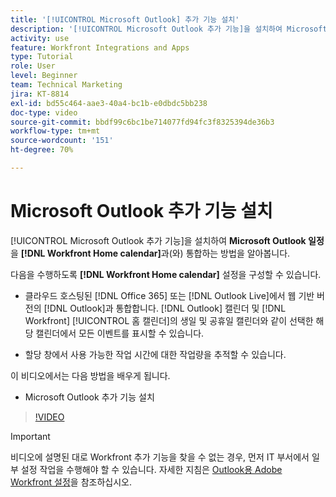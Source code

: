 ```yaml
---
title: '[!UICONTROL Microsoft Outlook] 추가 기능 설치'
description: '[!UICONTROL Microsoft Outlook 추가 기능]을 설치하여 Microsoft Outlook 일정을 Workfront 홈 일정과 통합하는 방법에 대해 알아봅니다.'
activity: use
feature: Workfront Integrations and Apps
type: Tutorial
role: User
level: Beginner
team: Technical Marketing
jira: KT-8814
exl-id: bd55c464-aae3-40a4-bc1b-e0dbdc5bb238
doc-type: video
source-git-commit: bbdf99c6bc1be714077fd94fc3f8325394de36b3
workflow-type: tm+mt
source-wordcount: '151'
ht-degree: 70%

---
```


# Microsoft Outlook 추가 기능 설치

[!UICONTROL Microsoft Outlook 추가 기능]을 설치하여 **Microsoft Outlook 일정**&#x200B;을 **[!DNL Workfront Home calendar]**&#x200B;과(와) 통합하는 방법을 알아봅니다.

다음을 수행하도록 **[!DNL Workfront Home calendar]** 설정을 구성할 수 있습니다.

* 클라우드 호스팅된 [!DNL Office 365] 또는 [!DNL Outlook Live]에서 웹 기반 버전의 [!DNL Outlook]과 통합합니다. [!DNL Outlook] 캘린더 및 [!DNL Workfront] [!UICONTROL 홈 캘린더]의 생일 및 공휴일 캘린더와 같이 선택한 해당 캘린더에서 모든 이벤트를 표시할 수 있습니다.

* 할당 창에서 사용 가능한 작업 시간에 대한 작업량을 추적할 수 있습니다.


이 비디오에서는 다음 방법을 배우게 됩니다.

* Microsoft Outlook 추가 기능 설치

>[!VIDEO](https://video.tv.adobe.com/v/3421310/?quality=12&learn=on&enablevpops=1&captions=kor)

>[!IMPORTANT]
>
>비디오에 설명된 대로 Workfront 추가 기능을 찾을 수 없는 경우, 먼저 IT 부서에서 일부 설정 작업을 수행해야 할 수 있습니다. 자세한 지침은 [Outlook용 Adobe Workfront 설정](https://experienceleague.adobe.com/docs/workfront/using/adobe-workfront-integrations/workfront-for-outlook/set-up-workfront-for-outlook.html?lang=ko)을 참조하십시오.

